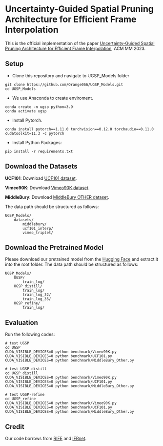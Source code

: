 # Uncertainty-Guided Spatial Pruning Architecture for Efficient Frame Interpolation
This is the official implementation of the paper [Uncertainty-Guided Spatial Pruning Architecture for Efficient Frame Interpolation](https://arxiv.org/pdf/2307.16555), ACM MM 2023.

## Setup

* Clone this repository and navigate to UGSP_Models folder

```
git clone https://github.com/Orange066/UGSP_Models.git
cd UGSP_Models
```

* We use Anaconda to create enviroment.

```
conda create -n ugsp python=3.9
conda activate ugsp
```

* Install Pytorch. 

```
conda install pytorch==1.11.0 torchvision==0.12.0 torchaudio==0.11.0 cudatoolkit=11.3 -c pytorch
```

* Install Python Packages: 

```
pip install -r requirements.txt
```

## Download the Datasets 

**UCF101**: Download [UCF101 dataset](https://liuziwei7.github.io/projects/VoxelFlow).

**Vimeo90K**: Download [Vimeo90K dataset](http://toflow.csail.mit.edu/).

**MiddleBury**: Download [MiddleBury OTHER dataset](https://vision.middlebury.edu/flow/data/).

The data path should be structured as follows:

```
UGSP_Models/
    datasets/
        middlebury/
        ucf101_interp/
        vimeo_triplet/ 
```

## Download the Pretrained Model 

Please download our pretrained model from the [Hugging Face](https://huggingface.co/Orange066/UGSP_Models) and extract it into the root folder. The data path should be structured as follows:

```
UGSP_Models/
	UGSP/
		train_log/
	UGSP_distill/
		train_log/
		train_log_32/
		train_log_35/
	UGSP_refine/
		train_log/
```

## Evaluation

Run the following codes:

```
# test UGSP
cd UGSP
CUDA_VISIBLE_DEVICES=0 python benchmark/Vimeo90K.py
CUDA_VISIBLE_DEVICES=0 python benchmark/UCF101.py
CUDA_VISIBLE_DEVICES=0 python benchmark/MiddleBury_Other.py

# test UGSP-distill
cd UGSP_distill
CUDA_VISIBLE_DEVICES=0 python benchmark/Vimeo90K.py
CUDA_VISIBLE_DEVICES=0 python benchmark/UCF101.py
CUDA_VISIBLE_DEVICES=0 python benchmark/MiddleBury_Other.py

# test UGSP-refine
cd UGSP_refine
CUDA_VISIBLE_DEVICES=0 python benchmark/Vimeo90K.py
CUDA_VISIBLE_DEVICES=0 python benchmark/UCF101.py
CUDA_VISIBLE_DEVICES=0 python benchmark/MiddleBury_Other.py
```

## Credit

Our code borrows from [RIFE](https://github.com/hzwer/ECCV2022-RIFE) and [IFRnet](https://github.com/ltkong218/IFRNet).
